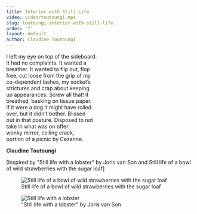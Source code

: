 ```yaml
---
title: Interior with Still Life
video: video/toutoungi.mp4
slug: toutoungi-interior-with-still-life
order: 'f'
layout: default
author: Claudine Toutoungi
---
```


I left my eye on top of the sideboard.  
It had no complaints. It wanted a   
breather. It wanted to flip out, flop  
free, cut loose from the grip of my   
co-dependent lashes, my socket’s  
strictures and crap about keeping   
up appearances. Screw all that! it   
breathed, basking on tissue paper.   
If it were a dog it might have rolled   
over, but it didn’t bother. Blissed   
out in that posture. Disposed to not  
take in what was on offer:   
wonky mirror, ceiling crack,   
portion of a picnic by Cezanne.  

**Claudine Toutoungi**

[Inspired by "Still life with a lobster" by Joris van Son and Still life of a bowl of wild strawberries with the sugar loaf]

<figure class="figure">
  <img src="{{ site.url }}/images/creative/6_1.jpg" class="figure-img img-fluid rounded" alt="Still life of a bowl of wild strawberries with the sugar loaf">
  <figcaption class="figure-caption">Still life of a bowl of wild strawberries with the sugar loaf</figcaption>
</figure>

<figure class="figure">
  <img src="{{ site.url }}/images/creative/6_2.jpg" class="figure-img img-fluid rounded" alt="Still life with a lobster">
  <figcaption class="figure-caption">"Still life with a lobster" by Joris van Son</figcaption>
</figure>
